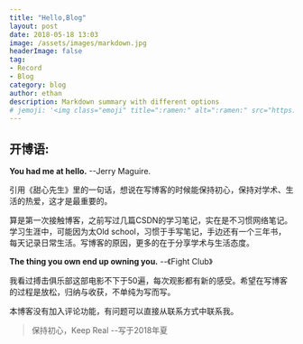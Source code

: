 ```yaml
---
title: "Hello,Blog"
layout: post
date: 2018-05-18 13:03
image: /assets/images/markdown.jpg
headerImage: false
tag:
- Record
- Blog
category: blog
author: ethan
description: Markdown summary with different options
# jemoji: '<img class="emoji" title=":ramen:" alt=":ramen:" src="https://assets.github.com/images/icons/emoji/unicode/1f35c.png" height="20" width="20" align="absmiddle">'
---
```


## 开博语:

**You had me at hello.** --Jerry Maguire.

引用《甜心先生》里的一句话，想说在写博客的时候能保持初心，保持对学术、生活的热爱，这才是最重要的。

算是第一次接触博客，之前写过几篇CSDN的学习笔记，实在是不习惯网络笔记。学习生涯中，可能因为太Old school，习惯于手写笔记，手边还有一个三年书，每天记录日常生活。写博客的原因，更多的在于分享学术与生活态度。

**The thing you own end up owning you.** --《Fight Club》

我看过搏击俱乐部这部电影不下于50遍，每次观影都有新的感受。希望在写博客的过程是放松，归纳与收获，不单纯为写而写。

本博客没有加入评论功能，有问题可以直接从联系方式中联系我。

>保持初心，Keep Real --写于2018年夏




